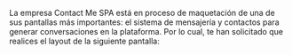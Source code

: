La empresa Contact Me SPA está en proceso de maquetación de una de sus pantallas más
importantes: el sistema de mensajería y contactos para generar conversaciones en la
plataforma. Por lo cual, te han solicitado que realices el layout de la siguiente pantalla:
